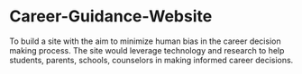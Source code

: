 # Career-Guidance-Website
 To build a site with the aim to minimize human bias in the career decision making process. The site would leverage technology and research to help students, parents, schools, counselors in making informed career decisions.

